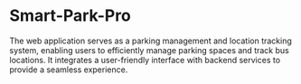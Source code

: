 # Smart-Park-Pro
The web application serves as a parking management and location tracking system, enabling users to efficiently manage parking spaces and track bus locations. It integrates a user-friendly interface with backend services to provide a seamless experience.
